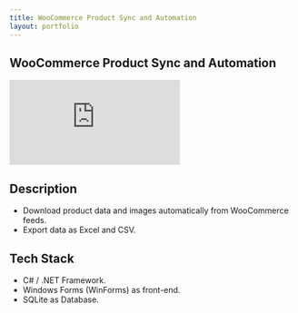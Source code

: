 ```yaml
---
title: WooCommerce Product Sync and Automation
layout: portfolio
---
```


## WooCommerce Product Sync and Automation

<p>
  <iframe class="youtube-iframe" src="https://www.youtube.com/embed/ZKwrOLgueik?si=HEdCkK7t90UTGZvx" title="YouTube video player" frameborder="0" allow="accelerometer; autoplay; clipboard-write; encrypted-media; gyroscope; picture-in-picture; web-share" referrerpolicy="strict-origin-when-cross-origin" allowfullscreen></iframe>
</p>

## Description

- Download product data and images automatically from WooCommerce feeds.
- Export data as Excel and CSV.
  
## Tech Stack

- C# / .NET Framework.
- Windows Forms (WinForms) as front-end.
- SQLite as Database.
